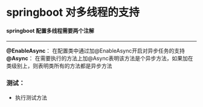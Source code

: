 # springboot 对多线程的支持

#### springboot 配置多线程需要两个注解
----
**@EnableAsync**：
在配置类中通过加@EnableAsync开启对异步任务的支持
**@Async**：
在需要执行的方法上加@Async表明该方法是个异步方法，如果加在类级别上，则表明类所有的方法都是异步方法

### 测试：
* 执行测试方法

